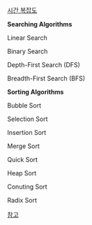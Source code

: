 [시간 복잡도](./time-complexity.md)

**Searching Algorithms**

Linear Search

Binary Search

Depth-First Search (DFS)

Breadth-First Search (BFS)

**Sorting Algorithms**

Bubble Sort

Selection Sort

Insertion Sort

Merge Sort

Quick Sort

Heap Sort

Conuting Sort

Radix Sort







[참고](https://medium.com/@nirajranasinghe/from-bits-to-brilliance-essential-algorithms-and-data-structures-for-computer-science-enthusiasts-960a87aa001)
